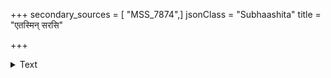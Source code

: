 +++
secondary_sources = [ "MSS_7874",]
jsonClass = "Subhaashita"
title = "एतस्मिन् सरसि"

+++

<details><summary>Text</summary>

एतस्मिन् सरसि प्रसन्नपयसि प्राणत्रुटत्तालुना किंकोलाहलडम्बरेण खलु रे मण्डूक मूकीभव।  
उन्मीलन्नयनावलीदलचलल्लक्ष्मीरणन्नूपुर- व्याहारप्रतिवादिनः प्रतिदिनं प्रेषन्ति हंसस्वनाः॥
</details>
